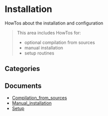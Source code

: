 # Installation

HowTos about the installation and configuration

> This area includes HowTos for:
>
> - optional compilation from sources
> - manual installation
> - setup routines

## Categories

## Documents

- [Compilation_from_sources](Compilation_from_sources.md)
- [Manual_installation](Manual_installation.md)
- [Setup](Setup.md)
